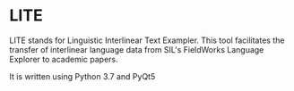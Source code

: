 # LITE
LITE stands for Linguistic Interlinear Text Exampler. This tool facilitates the transfer of interlinear language data from SIL's FieldWorks Language Explorer to academic papers.

It is written using Python 3.7 and PyQt5

